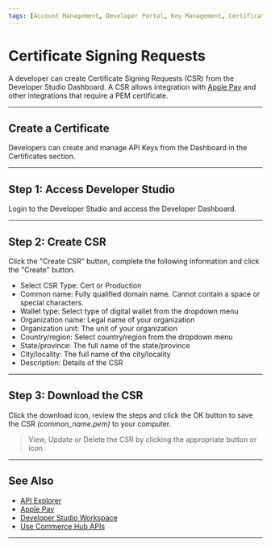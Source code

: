 ```yaml
---
tags: [Account Management, Developer Portal, Key Management, Certificate, CSR, Apple Pay]
---
```


# Certificate Signing Requests

A developer can create Certificate Signing Requests (CSR) from the Developer Studio Dashboard. A CSR allows integration with [Apple Pay](?path=docs/Online-Mobile-Digital/Wallets-AltPayments/Apple-Pay/Apple-Pay.md) and other integrations that require a PEM certificate.

---

## Create a Certificate

Developers can create and manage API Keys from the Dashboard in the Certificates section.

---

## Step 1: Access Developer Studio

Login to the Developer Studio and access the Developer Dashboard.

---

## Step 2: Create CSR

Click the "Create CSR" button, complete the following information and click the "Create" button.

- Select CSR Type: Cert or Production
- Common name: Fully qualified domain name. Cannot contain a space or special characters.
- Wallet type: Select type of digital wallet from the dropdown menu
- Organization name: Legal name of your organization
- Organization unit: The unit of your organization
- Country/region: Select country/region from the dropdown menu
- State/province: The full name of the state/province
- City/locality: The full name of the city/locality
- Description: Details of the CSR

---

## Step 3: Download the CSR

Click the download icon, review the steps and click the OK button to save the CSR *(common_name.pem)* to your computer.

<!-- theme: info -->
> View, Update or Delete the CSR by clicking the appropriate button or icon.

---

## See Also

- [API Explorer](../api/?type=post&path=/payments/v1/charges)
- [Apple Pay](?path=docs/Online-Mobile-Digital/Wallets-AltPayments/Apple-Pay/Apple-Pay.md)
- [Developer Studio Workspace](https://developer.fiserv.com/support/docs/?path=docs/guides/workspaces.md)
- [Use Commerce Hub APIs](?path=docs/Resources/API-Documents/Use-Our-APIs.md)

---
